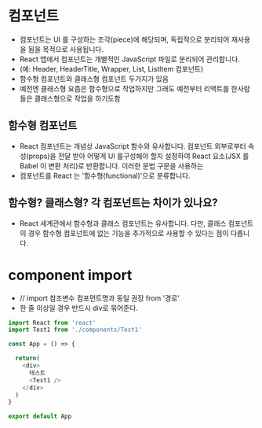 # 컴포넌트
* 컴포넌트는 UI 를 구성하는 조각(piece)에 해당되며, 독립적으로 분리되어 재사용을 됨을 목적으로 사용됩니다.
* React 앱에서 컴포넌트는 개별적인 JavaScript 파일로 분리되어 관리합니다.
* (예: Header, HeaderTitle, Wrapper, List, ListItem 컴포넌트)
* 함수형 컴포넌트와 클래스형 컴포넌트 두가지가 있음
* 예전엔 클래스형 요즘은 함수형으로 작업하지만 그래도 예전부터 리액트를 한사람들은 클래스형으로 작업을 하기도함


## 함수형 컴포넌트
* React 컴포넌트는 개념상 JavaScript 함수와 유사합니다. 컴포넌트 외부로부터 속성(props)을 전달 받아 어떻게 UI 를구성해야 할지 설정하여 React 요소(JSX 를 Babel 이 변환 처리)로 반환합니다. 이러한 문법 구문을 사용하는
* 컴포넌트를 React 는 '함수형(functional)'으로 분류합니다.


## 함수형? 클래스형? 각 컴포넌트는 차이가 있나요?
* React 세계관에서 함수형과 클래스 컴포넌트는 유사합니다. 다만, 클래스 컴포넌트의 경우 함수형 컴포넌트에 없는 기능을 추가적으로 사용할 수 있다는 점이 다릅니다.

# component import
* // import 참조변수 컴포먼트명과 동일 권장 from '경로'
* 한 줄 이상일 경우 반드시 div로 묶어준다.

```javascript
import React from 'react'
import Test1 from './components/Test1'

const App = () => {

  return(
    <div>
      테스트
      <Test1 />
    </div>
  )
}

export default App
```
